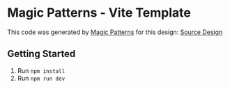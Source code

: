 # Magic Patterns - Vite Template

This code was generated by [Magic Patterns](https://magicpatterns.com) for this design: [Source Design](https://www.magicpatterns.com/c/28p6kza98k36xergyuufh6)

## Getting Started

1. Run `npm install`
2. Run `npm run dev`
